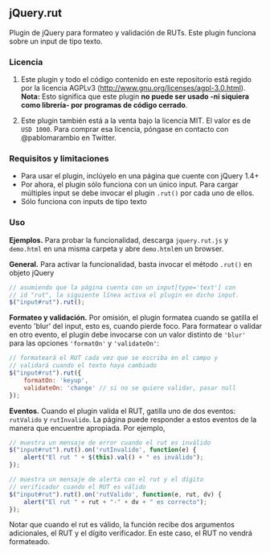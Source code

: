 ## jQuery.rut

Plugin de jQuery para formateo y validación de RUTs. Este plugin funciona sobre un input de tipo texto.

### Licencia

1. Este plugin y todo el código contenido en este repositorio está regido por la licencia AGPLv3 (http://www.gnu.org/licenses/agpl-3.0.html). **Nota:** Esto significa que este plugin **no puede ser usado -ni siquiera como librería- por programas de código cerrado**.

2. Este plugin también está a la venta bajo la licencia MIT. El valor es de `USD 1000`. Para comprar esa licencia, póngase en contacto con @pablomarambio en Twitter.

### Requisitos y limitaciones

- Para usar el plugin, inclúyelo en una página que cuente con jQuery 1.4+
- Por ahora, el plugin sólo funciona con un único input. Para cargar múltiples input se debe invocar el plugin `.rut()` por cada uno de ellos.
- Sólo funciona con inputs de tipo texto

### Uso

**Ejemplos.** Para probar la funcionalidad, descarga `jquery.rut.js` y `demo.html` en una misma carpeta y abre `demo.html`en un browser.

**General.** Para activar la funcionalidad, basta invocar el método `.rut()` en objeto jQuery

```javascript
// asumiendo que la página cuenta con un input[type='text'] con 
// id "rut", la siguiente línea activa el plugin en dicho input.
$("input#rut").rut();
```

**Formateo y validación.** Por omisión, el plugin formatea cuando se gatilla el evento 'blur' del input, esto es, cuando pierde foco. Para formatear o validar en otro evento, el plugin debe invocarse con un valor distinto de `'blur'` para las opciones `'formatOn'` y `'validateOn'`:

```javascript
// formateará el RUT cada vez que se escriba en el campo y
// validará cuando el texto haya cambiado
$("input#rut").rut({
	formatOn: 'keyup',
	validateOn: 'change' // si no se quiere validar, pasar null
});
```

**Eventos.** Cuando el plugin valida el RUT, gatilla uno de dos eventos: `rutValido` y `rutInvalido`. La página puede responder a estos eventos de la manera que encuentre apropiada. Por ejemplo,

```javascript
// muestra un mensaje de error cuando el rut es inválido
$("input#rut").rut().on('rutInvalido', function(e) {
	alert("El rut " + $(this).val() + " es inválido");
});
```

```javascript
// muestra un mensaje de alerta con el rut y el dígito 
// verificador cuando el RUT es válido
$("input#rut").rut().on('rutValido', function(e, rut, dv) {
	alert("El rut " + rut + "-" + dv + " es correcto");
});
```

Notar que cuando el rut es válido, la función recibe dos argumentos adicionales, el RUT y el dígito verificador. En este caso, el RUT no vendrá formateado.